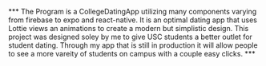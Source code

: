 *** The Program is a CollegeDatingApp utilizing many components varying from firebase to expo and react-native. 
It is an optimal dating app that uses Lottie views an animations to create a modern but simplistic design. This project
was designed soley by me to give USC students a better outlet for student dating. Through my app that is still in production
it will allow people to see a more vareity of students on campus with a couple easy clicks. ***
